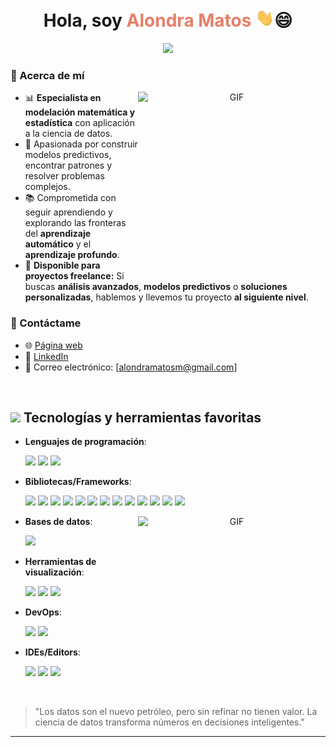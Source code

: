 <div align="center">
    <h1 align="center"> Hola, soy <span style="color: #E77F69;">Alondra Matos</span> <img src="https://raw.githubusercontent.com/ABSphreak/ABSphreak/master/gifs/Hi.gif" width="30px">😄 </h1>
    <img src="https://drive.google.com/uc?id=14WUitvtrQfJiQyqYofwN0-qw3JfKxdBC">
</div>


### **🌟 Acerca de mí**
<a target="_blank" align="center">
  <img align="right" top="500" height="300" width="300" alt="GIF" src="https://github.com/user-attachments/assets/e1324af4-83f4-47f3-8ca0-7ce8b6c8753f">
</a>

- 📊 **Especialista en modelación matemática y estadística** con aplicación a la ciencia de datos.
- 🤖 Apasionada por construir modelos predictivos, encontrar patrones y resolver problemas complejos.
- 📚 Comprometida con seguir aprendiendo y explorando las fronteras del **aprendizaje automático** y el **aprendizaje profundo**.
- 🤝 **Disponible para proyectos freelance:** Si buscas **análisis avanzados**, **modelos predictivos** o **soluciones personalizadas**, hablemos y llevemos tu proyecto **al siguiente nivel**.  

### **💬 Contáctame**
- 🌐 [Página web](https://sites.google.com/view/alondramatos/)  
- 💼 [LinkedIn](https://www.linkedin.com/in/alondra-matos)
- 📧 Correo electrónico: [alondramatosm@gmail.com]

<br>

## <img src="https://media2.giphy.com/media/QssGEmpkyEOhBCb7e1/giphy.gif?cid=ecf05e47a0n3gi1bfqntqmob8g9aid1oyj2wr3ds3mg700bl&rid=giphy.gif" width ="25"><b> Tecnologías y herramientas favoritas </b>

<p align="center">

- **Lenguajes de programación**:
  
     <img src="https://img.shields.io/badge/R-276DC3?style=for-the-badge&logo=r&logoColor=white" />
     <img src="https://img.shields.io/badge/Python-FFD43B?style=for-the-badge&logo=python&logoColor=darkgreen" />
     <img src="https://img.shields.io/badge/SQL-4479A1?style=for-the-badge&logo=postgresql&logoColor=white"/>

-  **Bibliotecas/Frameworks**:

     <img src="https://img.shields.io/badge/Numpy-777BB4?style=for-the-badge&logo=numpy&logoColor=white"/>
     <img src="https://img.shields.io/badge/Pandas-2C2D72?style=for-the-badge&logo=pandas&logoColor=white" />
     <img src="https://img.shields.io/badge/Matplotlib-3776AB?style=for-the-badge&logo=python&logoColor=white" />
     <img src="https://img.shields.io/badge/Statsmodels-3776AB?style=for-the-badge&logo=python&logoColor=white" />
     <img src="https://img.shields.io/badge/scikit_learn-F7931E?style=for-the-badge&logo=scikit-learn&logoColor=white" />
     <img src="https://img.shields.io/badge/TensorFlow-FF6F00?style=for-the-badge&logo=TensorFlow&logoColor=white"/>
     <img src="https://img.shields.io/badge/Keras-D00000?style=for-the-badge&logo=Keras&logoColor=white"/>
     <img src="https://img.shields.io/badge/PySpark-E25A1C?style=for-the-badge&logo=apachespark&logoColor=white"/>
     <img src="https://img.shields.io/badge/OpenCV-5C3EE8?style=for-the-badge&logo=opencv&logoColor=white"/>
     <img src="https://img.shields.io/badge/Transformers-FFBF00?style=for-the-badge&logo=huggingface&logoColor=white"/>
     <img src="https://img.shields.io/badge/BeautifulSoup-3776AB?style=for-the-badge&logo=python&logoColor=white"/>
     <img src="https://img.shields.io/badge/Selenium-43B02A?style=for-the-badge&logo=selenium&logoColor=white"/>
     <img src="https://img.shields.io/badge/Scrapy-3776AB?style=for-the-badge&logo=python&logoColor=white"/>

<a target="_blank" align="center">
  <img align="right" top="500" height="300" width="300" alt="GIF" src="https://github.com/user-attachments/assets/984c6cfd-b8f5-4695-bb4c-1a7c5c76a1f1">
</a>

- **Bases de datos**:
  
    <img src="https://img.shields.io/badge/MySQL-4479A1?style=for-the-badge&logo=mysql&logoColor=white"/>

- **Herramientas de visualización**: 

   <img src="https://img.shields.io/badge/PowerBI-F2C811?style=for-the-badge&logo=powerbi&logoColor=black"/>
   <img src="https://img.shields.io/badge/ShinyApps-276DC3?style=for-the-badge&logo=r&logoColor=white"/>
   <img src="https://img.shields.io/badge/Seaborn-3776AB?style=for-the-badge&logo=python&logoColor=white" />

- **DevOps**:

  <img src="https://img.shields.io/badge/Git-F05032?style=for-the-badge&logo=git&logoColor=white"/>
  <img src="https://img.shields.io/badge/GitHub-181717?style=for-the-badge&logo=github&logoColor=white"/>

- **IDEs/Editors**:

  <img src="https://img.shields.io/badge/VS%20Code-007ACC?style=for-the-badge&logo=visualstudiocode&logoColor=white"/>
  <img src="https://img.shields.io/badge/RStudio-75AADB?style=for-the-badge&logo=rstudio&logoColor=white"/>
  <img src="https://img.shields.io/badge/Jupyter%20Notebook-F37626?style=for-the-badge&logo=jupyter&logoColor=white"/>

<br>
</p>

> "Los datos son el nuevo petróleo, pero sin refinar no tienen valor. La ciencia de datos transforma números en decisiones inteligentes."

----




<!--
👋😄
**AlondraMM/AlondraMM** is a ✨ _special_ ✨ repository because its `README.md` (this file) appears on your GitHub profile.
<img src="https://drive.google.com/uc?id=14WUitvtrQfJiQyqYofwN0-qw3JfKxdBC" style="width:100%;">
Here are some ideas to get you started:

- 🔭 I’m currently working on ...
- 🌱 I’m currently learning ...
- 👯 I’m looking to collaborate on ...
- 🤔 I’m looking for help with ...
- 💬 Ask me about ...
- 📫 How to reach me: ...
- 😄 Pronouns: ...
- ⚡ Fun fact: ...

Un perfil de GitHub para un data scientist debe reflejar su experiencia, habilidades técnicas, proyectos destacados y contribuciones relevantes. Aquí hay una estructura sugerida para el perfil, con un ejemplo:

---

### **👋 Hola, soy [Tu Nombre]**
Data Scientist | Explorador de datos | Apasionado por la inteligencia artificial y la ciencia de datos
- 💡 Actualmente enfocado en proyectos relacionados con [menciona áreas específicas, como NLP, series de tiempo, redes neuronales, etc.].
---

### **🌟 Acerca de mí**
- 📊 Especialista en análisis de datos, aprendizaje automático y visualización de datos.
- 🤖 Apasionado por construir modelos predictivos, trabajar con grandes volúmenes de datos y resolver problemas complejos.
- 💡 Actualmente enfocado en proyectos relacionados con [menciona áreas específicas, como NLP, series de tiempo, redes neuronales, etc.].
- 📚 Siempre aprendiendo: explorando [tecnología actual o área de interés, como modelos generativos o MLOps].

---

### **🛠️ Tecnologías y herramientas**
- **Lenguajes**: Python, R, SQL, Julia  
- **Bibliotecas/Frameworks**: pandas, NumPy, scikit-learn, TensorFlow, PyTorch, Matplotlib, Plotly  
- **Bases de datos**: MySQL, PostgreSQL, MongoDB  
- **Herramientas de visualización**: Power BI, Tableau, Seaborn  
- **Infraestructura y DevOps**: Docker, AWS, GCP, Azure  
- **Otros**: Git, Jupyter Notebook, APIs REST

---

### **📂 Proyectos destacados**
1. **[Nombre del Proyecto 1](enlace al repositorio)**  
   _Descripción breve_: Construcción de un modelo de predicción de ventas utilizando aprendizaje automático.  
   - Herramientas: Python, scikit-learn, Power BI  
   - Resultados: Aumentó la precisión del pronóstico en un 20%.  

2. **[Nombre del Proyecto 2](enlace al repositorio)**  
   _Descripción breve_: Análisis de series de tiempo para predecir tendencias de mercado.  
   - Herramientas: Python, statsmodels, Prophet  
   - Resultados: Creación de un sistema automatizado de alertas basado en patrones históricos.  

3. **[Nombre del Proyecto 3](enlace al repositorio)**  
   _Descripción breve_: Implementación de un chatbot basado en NLP con spaCy y Transformers.  
   - Herramientas: Python, Hugging Face, Flask  
   - Resultados: Reducción del tiempo de respuesta al cliente en un 35%.  

---

### **📈 Estadísticas de GitHub**
[![Tu GitHub Stats](https://github-readme-stats.vercel.app/api?username=tu-usuario&show_icons=true&theme=radical)](https://github.com/tu-usuario)

[![Top Lenguajes](https://github-readme-stats.vercel.app/api/top-langs/?username=tu-usuario&layout=compact&theme=radical)](https://github.com/tu-usuario)

---

### **💬 Contacto**
- 🌐 [Portafolio](enlace a tu portafolio)  
- 💼 [LinkedIn](enlace a tu perfil)  
- 📧 Correo electrónico: [tuemail@example.com]  

---






-->
